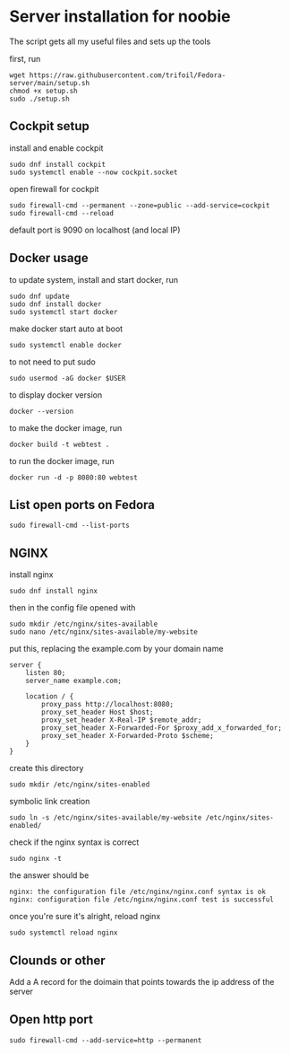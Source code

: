 # Server installation for noobie

The script gets all my useful files and sets up the tools

first, run 

```
wget https://raw.githubusercontent.com/trifoil/Fedora-server/main/setup.sh
chmod +x setup.sh
sudo ./setup.sh
```


## Cockpit setup

install and enable cockpit

```
sudo dnf install cockpit
sudo systemctl enable --now cockpit.socket
```

open firewall for cockpit

```
sudo firewall-cmd --permanent --zone=public --add-service=cockpit
sudo firewall-cmd --reload
```

default port is 9090 on localhost (and local IP)

## Docker usage

to update system, install and start docker, run 

```
sudo dnf update
sudo dnf install docker
sudo systemctl start docker
```

make docker start auto at boot

```
sudo systemctl enable docker
```

to not need to put sudo 

```
sudo usermod -aG docker $USER
```

to display docker version

```
docker --version
```

to make the docker image, run

```
docker build -t webtest .
```

to run the docker image, run

```
docker run -d -p 8080:80 webtest
```

## List open ports on Fedora

```
sudo firewall-cmd --list-ports
```

## NGINX

install nginx

```
sudo dnf install nginx
```

then in the config file opened with

```
sudo mkdir /etc/nginx/sites-available
sudo nano /etc/nginx/sites-available/my-website
```

put this, replacing the example.com by your domain name

```
server {
    listen 80;
    server_name example.com;

    location / {
        proxy_pass http://localhost:8080;
        proxy_set_header Host $host;
        proxy_set_header X-Real-IP $remote_addr;
        proxy_set_header X-Forwarded-For $proxy_add_x_forwarded_for;
        proxy_set_header X-Forwarded-Proto $scheme;
    }
}
```

create this directory

```
sudo mkdir /etc/nginx/sites-enabled
```

symbolic link creation 

```
sudo ln -s /etc/nginx/sites-available/my-website /etc/nginx/sites-enabled/
```

check if the nginx syntax is correct

```
sudo nginx -t
```

the answer should be

```
nginx: the configuration file /etc/nginx/nginx.conf syntax is ok
nginx: configuration file /etc/nginx/nginx.conf test is successful
```

once you're sure it's alright, reload nginx

```
sudo systemctl reload nginx
```

## Clounds or other

Add a A record for the doimain that points towards the ip address of the server

## Open http port 

```
sudo firewall-cmd --add-service=http --permanent
```